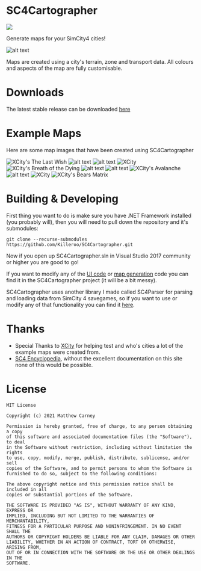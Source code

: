 # SC4Cartographer
[![](https://img.shields.io/badge/stable%20version-1.1.0-brightgreen.svg)](https://github.com/Killeroo/SC4Cartographer/releases) 

Generate maps for your SimCity4 cities!

![alt text](Images/Screenshots/screenshot_main.png)

Maps are created using a city's terrain, zone and transport data. All colours and aspects of the map are fully customisable.

# Downloads
The latest stable release can be downloaded [here](https://github.com/Killeroo/SC4Cartographer/releases/latest)

# Example Maps

Here are some map images that have been created using SC4Cartographer

![XCity's The Last Wish](Images/The_Last_Wish.png)
![alt text](Images/Casarano.png)
![alt text](Images/unknown.png)
![XCity](Images/River_Side_no_transport.png)
![XCity's Breath of the Dying](Images/Breath_of_the_Dying.png)
![alt text](Images/wow.png)
![alt text](Images/Interpol.png)
![XCity's Avalanche](Images/Avalanche.png)
![alt text](Images/Kensington.png)
![XCity](Images/38.png)
![XCity's Bears Matrix](Images/BearsMatrix1.png)

# Building & Developing

First thing you want to do is make sure you have .NET Framework installed (you probably will), then you will need to pull down the repository and it's submodules:
```
git clone --recurse-submodules https://github.com/Killeroo/SC4Cartographer.git
```
Now if you open up SC4Cartographer.sln in Visual Studio 2017 community or higher you are good to go!

If you want to modify any of the [UI code](https://github.com/Killeroo/SC4Cartographer/blob/4340afa866ec4372cf08c5ca9cbac3bc38e67a64/SC4Cartographer/SC4Cartographer/Forms/MainForm.cs#L40) or [map generation](https://github.com/Killeroo/SC4Cartographer/blob/4340afa866ec4372cf08c5ca9cbac3bc38e67a64/SC4Cartographer/SC4Cartographer/MapRenderer.cs#L24) code you can find it in the SC4Cartographer project (it will be a bit messy).

SC4Cartographer uses another library I made called SC4Parser for parsing and loading data from SimCity 4 savegames, so if you want to use or modify any of that functionality you can find it [here](https://github.com/Killeroo/SC4Parser).

# Thanks

* Special Thanks to [XCity](https://community.simtropolis.com/profile/792216-xcity/) for helping test and who's cities a lot of the example maps were created from.
* [SC4 Encyclopedia](https://wiki.sc4devotion.com/index.php?title=Main_Page), without the excellent documentation on this site none of this would be possible.

# License

```
MIT License

Copyright (c) 2021 Matthew Carney

Permission is hereby granted, free of charge, to any person obtaining a copy
of this software and associated documentation files (the "Software"), to deal
in the Software without restriction, including without limitation the rights
to use, copy, modify, merge, publish, distribute, sublicense, and/or sell
copies of the Software, and to permit persons to whom the Software is
furnished to do so, subject to the following conditions:

The above copyright notice and this permission notice shall be included in all
copies or substantial portions of the Software.

THE SOFTWARE IS PROVIDED "AS IS", WITHOUT WARRANTY OF ANY KIND, EXPRESS OR
IMPLIED, INCLUDING BUT NOT LIMITED TO THE WARRANTIES OF MERCHANTABILITY,
FITNESS FOR A PARTICULAR PURPOSE AND NONINFRINGEMENT. IN NO EVENT SHALL THE
AUTHORS OR COPYRIGHT HOLDERS BE LIABLE FOR ANY CLAIM, DAMAGES OR OTHER
LIABILITY, WHETHER IN AN ACTION OF CONTRACT, TORT OR OTHERWISE, ARISING FROM,
OUT OF OR IN CONNECTION WITH THE SOFTWARE OR THE USE OR OTHER DEALINGS IN THE
SOFTWARE.
```
